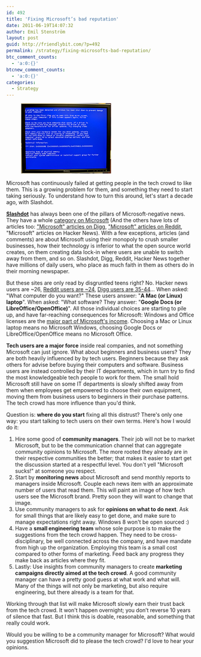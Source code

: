 ```yaml
---
id: 492
title: 'Fixing Microsoft’s bad reputation'
date: 2011-06-19T14:07:32
author: Emil Stenström
layout: post
guid: http://friendlybit.com/?p=492
permalink: /strategy/fixing-microsofts-bad-reputation/
btc_comment_counts:
  - 'a:0:{}'
btcnew_comment_counts:
  - 'a:0:{}'
categories:
  - Strategy
---
```


<figure class="wp-caption alignright"><a href="http://www.flickr.com/photos/88442983@N00/2228633614"><img title="Blue Screen of Death" src="/files/post-media/2228633614_e26ea98fbe_m.jpg" alt="Blue Screen of Death" width="240" height="187" /></a>
</figure>

Microsoft has continuously failed at getting people in the tech crowd to like them. This is a growing problem for them, and something they need to start taking seriously. To understand how to turn this around, let's start a decade ago, with Slashdot.

**[Slashdot](http://slashdot.org/)** has always been one of the pillars of Microsoft-negative news. They have a whole [category on Microsoft](http://slashdot.org/index2.pl?fhfilter=microsoft) (And the others have lots of articles too: ["Microsoft" articles on Digg](http://digg.com/search?q=microsoft), ["Microsoft" articles on Reddit](http://www.reddit.com/search?q=microsoft), "Microsoft" articles on Hacker News). With a few exceptions, articles (and comments) are about Microsoft using their monopoly to crush smaller businesses, how their technology is inferior to what the open source world creates, on them creating data lock-in where users are unable to switch away from them, and so on. Slashdot, Digg, Reddit, Hacker News together have millions of daily users, who place as much faith in them as others do in their morning newspaper.

But these sites are only read by disgruntled teens right? No. Hacker news users are ~26, [Reddit users are ~24](http://www.reddit.com/r/reddit.com/comments/7oaxh/experiment_how_old_is_the_average_redditor_vote/?sort=top), [Digg users are 35-44](http://www.ignitesocialmedia.com/social-media-stats/2011-social-network-analysis-report/#Digg)… When asked: "What computer do you want?" These users answer: "**A Mac (or Linux) laptop**". When asked: "What software? They answer: "**Google Docs (or LibreOffice/OpenOffice)**". All those individual choices are starting to pile up, and have far-reaching consequences for Microsoft: Windows and Office licenses are the [major part of Microsoft's income](http://www.businessinsider.com/chart-of-the-day-microsoft-operating-income-by-division-2010-2). Choosing a Mac or Linux laptop means no Microsoft Windows, choosing Google Docs or LibreOffice/OpenOffice means no Microsoft Office.

**Tech users are a major force** inside real companies, and not something Microsoft can just ignore. What about beginners and business users? They are both heavily influenced by by tech users. Beginners because they ask others for advise before buying their computers and software. Business users are instead controlled by their IT departments, which in turn try to find the most knowledgeable tech people to work for them. The small hold Microsoft still have on some IT departments is slowly shifted away from them when employees get empowered to choose their own equipment, moving them from business users to beginners in their purchase patterns. The tech crowd has more influence than you'd think.

Question is: **where do you start** fixing all this distrust? There's only one way: you start talking to tech users on their own terms. Here's how I would do it:

  1. Hire some good of **community managers**. Their job will not be to market Microsoft, but to be the communication channel that can aggregate community opinions to Microsoft. The more rooted they already are in their respective communities the better; that makes it easier to start get the discussion started at a respectful level. You don't yell "Microsoft sucks!" at someone you respect.
  2. Start by **monitoring news** about Microsoft and send monthly reports to managers inside Microsoft. Couple each news item with an approximate number of users that read them. This will paint an image of how tech users see the Microsoft brand. Pretty soon they will want to change that image.
  3. Use community managers to ask for **opinions on what to do next**. Ask for small things that are likely easy to get done, and make sure to manage expectations right away. Windows 8 won't be open sourced :)
  4. Have a **small engineering team** whose sole purpose is to make the suggestions from the tech crowd happen. They need to be cross-disciplinary, be well connected across the company, and have mandate from high up the organization. Employing this team is a small cost compared to other forms of marketing. Feed back any progress they make back as articles where they fit.
  5. Lastly: Use insights from community managers to create **marketing campaigns directly aimed at the tech crowd**. A good community manager can have a pretty good guess at what work and what will. Many of the things will not only be marketing, but also require engineering, but there already is a team for that.

Working through that list will make Microsoft slowly earn their trust back from the tech crowd. It won't happen overnight; you don’t reverse 10 years of silence that fast. But I think this is doable, reasonable, and something that really could work.

Would you be willing to be a community manager for Microsoft? What would you suggestion Microsoft did to please the tech crowd? I'd love to hear your opinions.
